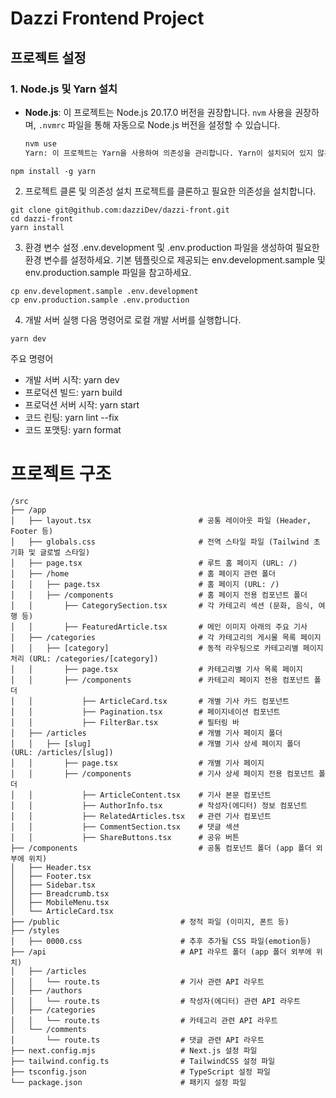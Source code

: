 # Dazzi Frontend Project

## 프로젝트 설정

### 1. Node.js 및 Yarn 설치

- **Node.js**: 이 프로젝트는 Node.js 20.17.0 버전을 권장합니다. `nvm` 사용을 권장하며, `.nvmrc` 파일을 통해 자동으로 Node.js 버전을 설정할 수 있습니다.

  ```bash
  nvm use
  Yarn: 이 프로젝트는 Yarn을 사용하여 의존성을 관리합니다. Yarn이 설치되어 있지 않은 경우, 다음 명령어로 설치하세요.
  ```

```
npm install -g yarn
```

2. 프로젝트 클론 및 의존성 설치
   프로젝트를 클론하고 필요한 의존성을 설치합니다.

```
git clone git@github.com:dazziDev/dazzi-front.git
cd dazzi-front
yarn install
```

3. 환경 변수 설정
   .env.development 및 .env.production 파일을 생성하여 필요한 환경 변수를 설정하세요. 기본 템플릿으로 제공되는 env.development.sample 및 env.production.sample 파일을 참고하세요.

```
cp env.development.sample .env.development
cp env.production.sample .env.production
```

4. 개발 서버 실행
   다음 명령어로 로컬 개발 서버를 실행합니다.

```
yarn dev
```

주요 명령어

- 개발 서버 시작: yarn dev
- 프로덕션 빌드: yarn build
- 프로덕션 서버 시작: yarn start
- 코드 린팅: yarn lint --fix
- 코드 포맷팅: yarn format

# 프로젝트 구조

```
/src
├── /app
│   ├── layout.tsx                        # 공통 레이아웃 파일 (Header, Footer 등)
│   ├── globals.css                       # 전역 스타일 파일 (Tailwind 초기화 및 글로벌 스타일)
│   ├── page.tsx                          # 루트 홈 페이지 (URL: /)
│   ├── /home                             # 홈 페이지 관련 폴더
│   │   ├── page.tsx                      # 홈 페이지 (URL: /)
│   │   ├── /components                   # 홈 페이지 전용 컴포넌트 폴더
│   │       ├── CategorySection.tsx       # 각 카테고리 섹션 (문화, 음식, 여행 등)
│   │       ├── FeaturedArticle.tsx       # 메인 이미지 아래의 주요 기사
│   ├── /categories                       # 각 카테고리의 게시물 목록 페이지
│   │   ├── [category]                    # 동적 라우팅으로 카테고리별 페이지 처리 (URL: /categories/[category])
│   │       ├── page.tsx                  # 카테고리별 기사 목록 페이지
│   │       ├── /components               # 카테고리 페이지 전용 컴포넌트 폴더
│   │           ├── ArticleCard.tsx       # 개별 기사 카드 컴포넌트
│   │           ├── Pagination.tsx        # 페이지네이션 컴포넌트
│   │           ├── FilterBar.tsx         # 필터링 바
│   ├── /articles                         # 개별 기사 페이지 폴더
│   │   ├── [slug]                        # 개별 기사 상세 페이지 폴더 (URL: /articles/[slug])
│   │       ├── page.tsx                  # 개별 기사 페이지
│   │       ├── /components               # 기사 상세 페이지 전용 컴포넌트 폴더
│   │           ├── ArticleContent.tsx    # 기사 본문 컴포넌트
│   │           ├── AuthorInfo.tsx        # 작성자(에디터) 정보 컴포넌트
│   │           ├── RelatedArticles.tsx   # 관련 기사 컴포넌트
│   │           ├── CommentSection.tsx    # 댓글 섹션
│   │           ├── ShareButtons.tsx      # 공유 버튼
├── /components                           # 공통 컴포넌트 폴더 (app 폴더 외부에 위치)
│   ├── Header.tsx
│   ├── Footer.tsx
│   ├── Sidebar.tsx
│   ├── Breadcrumb.tsx
│   ├── MobileMenu.tsx
│   └── ArticleCard.tsx
├── /public                           # 정적 파일 (이미지, 폰트 등)
├── /styles
│   ├── 0000.css                      # 추후 추가될 CSS 파일(emotion등)
├── /api                              # API 라우트 폴더 (app 폴더 외부에 위치)
│   ├── /articles
│   │   └── route.ts                  # 기사 관련 API 라우트
│   ├── /authors
│   │   └── route.ts                  # 작성자(에디터) 관련 API 라우트
│   ├── /categories
│   │   └── route.ts                  # 카테고리 관련 API 라우트
│   └── /comments
│       └── route.ts                  # 댓글 관련 API 라우트
├── next.config.mjs                   # Next.js 설정 파일
├── tailwind.config.ts                # TailwindCSS 설정 파일
├── tsconfig.json                     # TypeScript 설정 파일
└── package.json                      # 패키지 설정 파일
```
